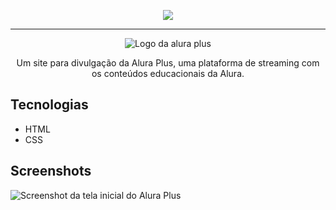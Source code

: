 
<p align="center"> <img src="![download](https://github.com/giovanaJoaquim/TrabalhoPrimeiroB/assets/106316786/d77744ce-53d0-401f-8329-887581e05f8a)
"> </p>

<hr>

<p align="center"> <img src="https://github.com/MonicaHillman/aluraplus/blob/aula04/img/Logo.png?raw=true" alt="Logo da alura plus"> </p>
<p align="center">Um site para divulgação da Alura Plus, uma plataforma de streaming com os conteúdos educacionais da Alura.</p>

## Tecnologias
* HTML
* CSS

## Screenshots
![Screenshot da tela inicial do Alura Plus](https://imgur.com/nKUf7MK.png)

